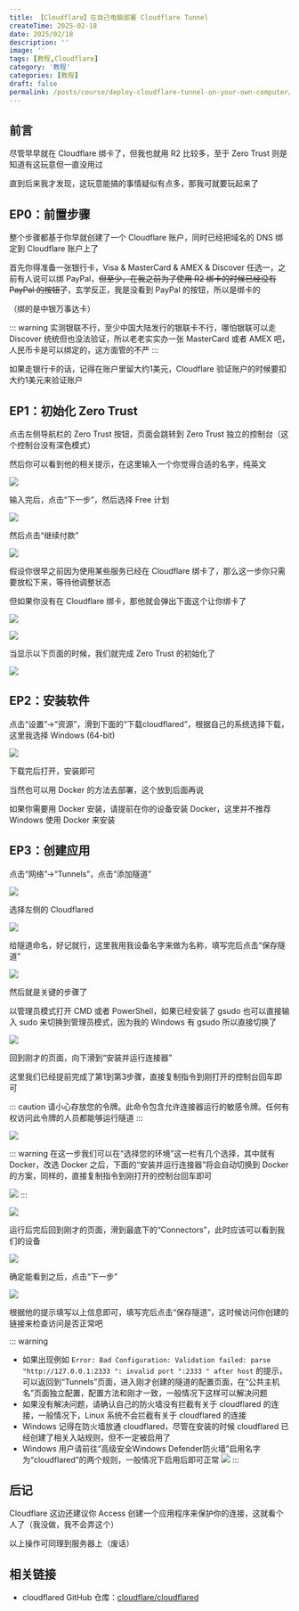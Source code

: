```yaml
---
title: 【Cloudflare】在自己电脑部署 Cloudflare Tunnel 
createTime: 2025-02-18
date: 2025/02/18
description: ''
image: ''
tags: [教程,Cloudflare]
category: '教程'
categories: [教程]
draft: false 
permalink: /posts/course/deploy-cloudflare-tunnel-on-your-own-computer/
---
```

## 前言

尽管早早就在 Cloudflare 绑卡了，但我也就用 R2 比较多，至于 Zero Trust  则是知道有这玩意但一直没用过

直到后来我才发现，这玩意能搞的事情疑似有点多，那我可就要玩起来了


## EP0：前置步骤

整个步骤都基于你早就创建了一个 Cloudflare 账户，同时已经把域名的 DNS 绑定到 Cloudflare 账户上了

首先你得准备一张银行卡，Visa & MasterCard & AMEX & Discover 任选一，之前有人说可以绑 PayPal，~~但至少，在我之前为了使用 R2 绑卡的时候已经没有 PayPal 的按钮了~~，玄学反正，我是没看到 PayPal 的按钮，所以是绑卡的

（绑的是中银万事达卡）

::: warning
实测银联不行，至少中国大陆发行的银联卡不行，哪怕银联可以走 Discover 统统但也没法验证，所以老老实实办一张 MasterCard 或者 AMEX 吧，人民币卡是可以绑定的，这方面管的不严
:::

如果走银行卡的话，记得在账户里留大约1美元，Cloudflare 验证账户的时候要扣大约1美元来验证账户

## EP1：初始化 Zero Trust

点击左侧导航栏的 Zero Trust 按钮，页面会跳转到 Zero Trust 独立的控制台（这个控制台没有深色模式）

然后你可以看到他的相关提示，在这里输入一个你觉得合适的名字，纯英文

![](https://mx-space.akio.top/api/v2/objects/icon/oqnzucydeoja96rxqd.png)

输入完后，点击“下一步”，然后选择 Free 计划

![](https://mx-space.akio.top/api/v2/objects/icon/tc4n7r7l9hqa7o2lco.png)

然后点击“继续付款”

![](https://mx-space.akio.top/api/v2/objects/icon/mmt68ldzw5bwb0v5yi.png)

假设你很早之前因为使用某些服务已经在 Cloudflare 绑卡了，那么这一步你只需要放松下来，等待他调整状态

但如果你没有在 Cloudflare 绑卡，那他就会弹出下面这个让你绑卡了

![](https://mx-space.akio.top/api/v2/objects/icon/ox7schjksrfothmxdr.png)

![](https://mx-space.akio.top/api/v2/objects/icon/ckqky4yw0vsdytrn7o.png)

当显示以下页面的时候，我们就完成 Zero Trust 的初始化了

![](https://mx-space.akio.top/api/v2/objects/icon/cgxoei5dziueln49vj.png)

## EP2：安装软件

点击“设置”→“资源”，滑到下面的“下载cloudflared”，根据自己的系统选择下载，这里我选择 Windows (64-bit)

![](https://mx-space.akio.top/api/v2/objects/icon/jzm6r0xajl151057qx.png)

下载完后打开，安装即可

当然也可以用 Docker 的方法去部署，这个放到后面再说

如果你需要用 Docker 安装，请提前在你的设备安装 Docker，这里并不推荐 Windows 使用 Docker 来安装

## EP3：创建应用

点击“网络”→“Tunnels”，点击“添加隧道”

![](https://mx-space.akio.top/api/v2/objects/icon/ly0z898j6r0mze5u2r.png)

选择左侧的 Cloudflared

![](https://mx-space.akio.top/api/v2/objects/icon/qfs52y1v41v1i5dyrz.png)

给隧道命名，好记就行，这里我用我设备名字来做为名称，填写完后点击“保存隧道”

![](https://mx-space.akio.top/api/v2/objects/icon/pkr5mnu9dgz969igjr.png)

然后就是关键的步骤了

以管理员模式打开 CMD 或者 PowerShell，如果已经安装了 gsudo 也可以直接输入 sudo 来切换到管理员模式，因为我的 Windows 有 gsudo 所以直接切换了

![](https://mx-space.akio.top/api/v2/objects/icon/5njhm0whaxe9nliki7.png)

回到刚才的页面，向下滑到“安装并运行连接器”

这里我们已经提前完成了第1到第3步骤，直接复制指令到刚打开的控制台回车即可

::: caution
请小心存放您的令牌。此命令包含允许连接器运行的敏感令牌。任何有权访问此令牌的人员都能够运行隧道
:::

![](https://mx-space.akio.top/api/v2/objects/icon/9l99q8yxog9t9thl4r.png)

::: warning
在这一步我们可以在“选择您的环境”这一栏有几个选择，其中就有 Docker，改选 Docker 之后，下面的“安装并运行连接器”将会自动切换到 Docker 的方案，同样的，直接复制指令到刚打开的控制台回车即可

![](https://mx-space.akio.top/api/v2/objects/icon/u5bt5w05bxqbmyxna2.png)
:::


![](https://mx-space.akio.top/api/v2/objects/icon/lx9sjim29nq4k0hci5.png)

运行后完后回到刚才的页面，滑到最底下的“Connectors”，此时应该可以看到我们的设备

![](https://mx-space.akio.top/api/v2/objects/icon/nih802gz1t3cjiqznx.png)

确定能看到之后，点击“下一步”

![](https://mx-space.akio.top/api/v2/objects/icon/6ypymv9wqvhtdw8bhi.png)

根据他的提示填写以上信息即可，填写完后点击“保存隧道”，这时候访问你创建的链接来检查访问是否正常吧

::: warning
- 如果出现例如 `Error: Bad Configuration: Validation failed: parse "http://127.0.0.1:2333 ": invalid port ":2333 " after host` 的提示，可以返回到“Tunnels”页面，进入刚才创建的隧道的配置页面，在“公共主机名”页面独立配置，配置方法和刚才一致，一般情况下这样可以解决问题
- 如果没有解决问题，请确认自己的防火墙没有拦截有关于 cloudflared 的连接，一般情况下，Linux 系统不会拦截有关于 cloudflared 的连接
- Windows 记得在防火墙放通 cloudflared，尽管在安装的时候 cloudflared 已经创建了相关入站规则，但不一定被启用了
- Windows 用户请前往“高级安全Windows Defender防火墙”启用名字为“cloudflared”的两个规则，一般情况下启用后即可正常
![](https://mx-space.akio.top/api/v2/objects/icon/uz28yw6uxwsh8vw0qq.png)
:::

## 后记

Cloudflare 这边还建议你 Access 创建一个应用程序来保护你的连接，这就看个人了（我没做，我不会弄这个）

以上操作可同理到服务器上（废话）

## 相关链接

- cloudflared GitHub 仓库：[cloudflare/cloudflared](https://github.com/cloudflare/cloudflared)
